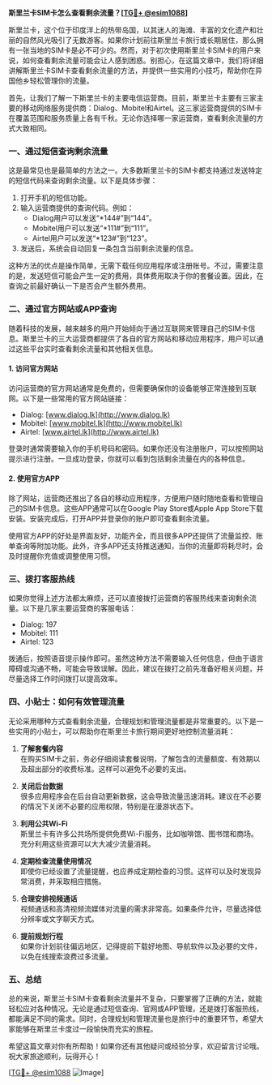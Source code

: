 **斯里兰卡SIM卡怎么查看剩余流量？[[TG💪+ @esim1088](https://t.me/s/esim1088)]**

斯里兰卡，这个位于印度洋上的热带岛国，以其迷人的海滩、丰富的文化遗产和壮丽的自然风光吸引了无数游客。如果你计划前往斯里兰卡旅行或长期居住，那么拥有一张当地的SIM卡是必不可少的。然而，对于初次使用斯里兰卡SIM卡的用户来说，如何查看剩余流量可能会让人感到困惑。别担心，在这篇文章中，我们将详细讲解斯里兰卡SIM卡查看剩余流量的方法，并提供一些实用的小技巧，帮助你在异国他乡轻松管理你的流量。

首先，让我们了解一下斯里兰卡的主要电信运营商。目前，斯里兰卡主要有三家主要的移动网络服务提供商：Dialog、Mobitel和Airtel。这三家运营商提供的SIM卡在覆盖范围和服务质量上各有千秋。无论你选择哪一家运营商，查看剩余流量的方式大致相同。

### **一、通过短信查询剩余流量**

这是最常见也是最简单的方法之一。大多数斯里兰卡的SIM卡都支持通过发送特定的短信代码来查询剩余流量。以下是具体步骤：

1. 打开手机的短信功能。
2. 输入运营商提供的查询代码。例如：
   - Dialog用户可以发送“*144#”到“144”。
   - Mobitel用户可以发送“*111#”到“111”。
   - Airtel用户可以发送“*123#”到“123”。
3. 发送后，系统会自动回复一条包含当前剩余流量的信息。

这种方法的优点是操作简单，无需下载任何应用程序或注册账号。不过，需要注意的是，发送短信可能会产生一定的费用，具体费用取决于你的套餐设置。因此，在查询之前最好确认一下是否会产生额外费用。

### **二、通过官方网站或APP查询**

随着科技的发展，越来越多的用户开始倾向于通过互联网来管理自己的SIM卡信息。斯里兰卡的三大运营商都提供了各自的官方网站和移动应用程序，用户可以通过这些平台实时查看剩余流量和其他相关信息。

#### **1. 访问官方网站**
访问运营商的官方网站通常是免费的，但需要确保你的设备能够正常连接到互联网。以下是一些常用的官方网站链接：
- Dialog: [www.dialog.lk](http://www.dialog.lk)
- Mobitel: [www.mobitel.lk](http://www.mobitel.lk)
- Airtel: [www.airtel.lk](http://www.airtel.lk)

登录时通常需要输入你的手机号码和密码。如果你还没有注册账户，可以按照网站提示进行注册。一旦成功登录，你就可以看到包括剩余流量在内的各种信息。

#### **2. 使用官方APP**
除了网站，运营商还推出了各自的移动应用程序，方便用户随时随地查看和管理自己的SIM卡信息。这些APP通常可以在Google Play Store或Apple App Store下载安装。安装完成后，打开APP并登录你的账户即可查看剩余流量。

使用官方APP的好处是界面友好，功能齐全，而且很多APP还提供了流量监控、账单查询等附加功能。此外，许多APP还支持推送通知，当你的流量即将耗尽时，会及时提醒你充值或调整使用习惯。

### **三、拨打客服热线**

如果你觉得上述方法都太麻烦，还可以直接拨打运营商的客服热线来查询剩余流量。以下是几家主要运营商的客服电话：
- Dialog: 197
- Mobitel: 111
- Airtel: 123

拨通后，按照语音提示操作即可。虽然这种方法不需要输入任何信息，但由于语言障碍或沟通不畅，可能会导致误解。因此，建议在拨打之前先准备好相关问题，并尽量选择工作时间拨打以提高效率。

### **四、小贴士：如何有效管理流量**

无论采用哪种方式查看剩余流量，合理规划和管理流量都是非常重要的。以下是一些实用的小贴士，可以帮助你在斯里兰卡旅行期间更好地控制流量消耗：

1. **了解套餐内容**  
   在购买SIM卡之前，务必仔细阅读套餐说明，了解包含的流量额度、有效期以及超出部分的收费标准。这样可以避免不必要的支出。

2. **关闭后台数据**  
   很多应用程序会在后台自动更新数据，这会导致流量迅速消耗。建议在不必要的情况下关闭不必要的应用权限，特别是在漫游状态下。

3. **利用公共Wi-Fi**  
   斯里兰卡有许多公共场所提供免费Wi-Fi服务，比如咖啡馆、图书馆和商场。充分利用这些资源可以大大减少流量消耗。

4. **定期检查流量使用情况**  
   即使你已经设置了流量提醒，也应养成定期检查的习惯。这样可以及时发现异常消费，并采取相应措施。

5. **合理安排视频通话**  
   视频通话和高清视频流媒体对流量的需求非常高。如果条件允许，尽量选择低分辨率或文字聊天方式。

6. **提前规划行程**  
   如果你计划前往偏远地区，记得提前下载好地图、导航软件以及必要的文件，以免在线搜索浪费过多流量。

### **五、总结**

总的来说，斯里兰卡SIM卡查看剩余流量并不复杂，只要掌握了正确的方法，就能轻松应对各种情况。无论是通过短信查询、官网或APP管理，还是拨打客服热线，都能满足不同的需求。同时，合理规划和管理流量也是旅行中的重要环节，希望大家能够在斯里兰卡度过一段愉快而充实的旅程。

希望这篇文章对你有所帮助！如果你还有其他疑问或经验分享，欢迎留言讨论哦。祝大家旅途顺利，玩得开心！

[[TG💪+ @esim1088](https://t.me/s/esim1088) ![Image](https://i.postimg.cc/4NQfJmqS/Snipaste-2025-05-13-00-14-12.png)]